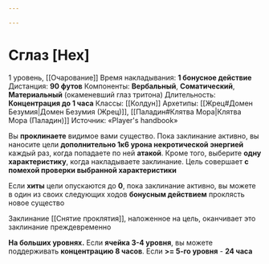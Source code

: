 ```yaml
---

---
```

# Сглаз [Hex]
1 уровень, [[Очарование]]
Время накладывания: **1 бонусное действие**
Дистанция: **90 футов**
Компоненты: **Вербальный**, **Соматический**, **Материальный** (окаменевший глаз тритона)
Длительность: **Концентрация до 1 часа**
Классы: [[Колдун]]
Архетипы: [[Жрец#Домен Безумия|Домен Безумия (Жрец)]], [[Паладин#Клятва Мора|Клятва Мора (Паладин)]]
Источник: «Player's handbook»

Вы **проклинаете** видимое вами существо. Пока заклинание активно, вы наносите цели **дополнительно 1к6 урона некротической энергией** каждый раз, когда попадаете по ней **атакой**. Кроме того, выберите **одну характеристику**, когда накладываете заклинание. Цель совершает **с помехой проверки выбранной характеристики**

Если **хиты** цели опускаются до **0**, пока заклинание активно, вы можете в один из своих следующих ходов **бонусным действием** проклясть новое существо

Заклинание [[Снятие проклятия]], наложенное на цель, оканчивает это заклинание преждевременно

**На больших уровнях.** Если **ячейка 3-4 уровня**, вы можете поддерживать **концентрацию 8 часов**. Если **>= 5-го уровня** -  **24 часа**